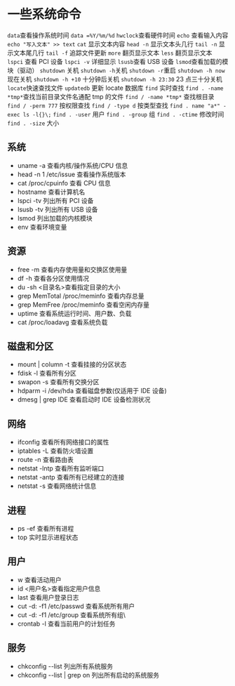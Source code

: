 # 一些系统命令

`data`查看操作系统时间
`data =%Y/%m/%d`
`hwclock`查看硬件时间
`echo` 查看输入内容
`echo "写入文本" >> text`
`cat` 显示文本内容
`head -n` 显示文本头几行
`tail -n` 显示文本尾几行
`tail -f` 追踪文件更新
`more` 翻页显示文本
`less` 翻页显示文本
`lspci` 查看 PCI 设备
`lspci -v` 详细显示
`lsusb`查看 USB 设备
`lsmod`查看加载的模块（驱动）
`shutdown` 关机
`shutdown -h`关机
`shutdown -r`重启
`shutdown -h now`现在关机
`shutdown -h +10` 十分钟后关机
`shutdown -h 23:30` 23 点三十分关机
`locate`快速查找文件
`updatedb` 更新 locate 数据库
`find` 实时查找
`find . -name *tmp*`查找当前目录文件名通配 tmp 的文件
`find / -name *tmp*` 查找根目录
`find / -perm 777` 按权限查找
`find / -type d` 按类型查找
`find . name "a*" - exec ls -l{}\;`
`find . -user` 用户
`find . -group` 组
`find . -ctime` 修改时间
`find . -size` 大小

## 系统

- uname -a 查看内核/操作系统/CPU 信息
- head -n 1 /etc/issue 查看操作系统版本
- cat /proc/cpuinfo 查看 CPU 信息
- hostname 查看计算机名
- lspci -tv 列出所有 PCI 设备
- lsusb -tv 列出所有 USB 设备
- lsmod 列出加载的内核模块
- env 查看环境变量

## 资源

- free -m 查看内存使用量和交换区使用量
- df -h 查看各分区使用情况
- du -sh <目录名>查看指定目录的大小
- grep MemTotal /proc/meminfo 查看内存总量
- grep MemFree /proc/meminfo 查看空闲内存量
- uptime 查看系统运行时间、用户数、负载
- cat /proc/loadavg 查看系统负载

## 磁盘和分区

- mount | column -t 查看挂接的分区状态
- fdisk -l 查看所有分区
- swapon -s 查看所有交换分区
- hdparm -i /dev/hda 查看磁盘参数(仅适用于 IDE 设备)
- dmesg | grep IDE 查看启动时 IDE 设备检测状况

## 网络

- ifconfig 查看所有网络接口的属性
- iptables -L 查看防火墙设置
- route -n 查看路由表
- netstat -lntp 查看所有监听端口
- netstat -antp 查看所有已经建立的连接
- netstat -s 查看网络统计信息

## 进程

- ps -ef 查看所有进程
- top 实时显示进程状态

## 用户

- w 查看活动用户
- id <用户名>查看指定用户信息
- last 查看用户登录日志
- cut -d: -f1 /etc/passwd 查看系统所有用户
- cut -d: -f1 /etc/group 查看系统所有组\
- crontab -l 查看当前用户的计划任务

## 服务

- chkconfig --list 列出所有系统服务
- chkconfig --list | grep on 列出所有启动的系统服务
